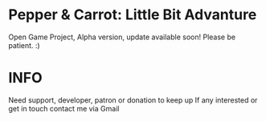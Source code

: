 # Pepper & Carrot: Little Bit Advanture
Open Game Project,
Alpha version,
update available soon!
Please be patient.
:)

# INFO
Need support, developer, patron or donation to keep up
If any interested or get in touch contact me via Gmail
